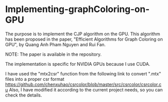 # Implementing-graphColoring-on-GPU

The purpose is to implement the CJP algorithm on the GPU. This algorithm has been proposed in the paper, "Efficient Algorithms for Graph Coloring on GPU", by Quang Anh Pham Nguyen and Rui Fan.

NOTE: The paper is available in the repository. 

The implementation is specific for NVIDIA GPUs because I use CUDA.

I have used the "mtx2csr" function from the following link to convert ".mtx" files into a proper csr format https://github.com/chenxuhao/csrcolor/blob/master/src/csrcolor/csrcolor.cu
Also, I have modified it according to the current project needs, so you can check the details.
